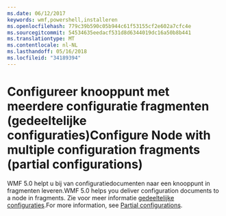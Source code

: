 ```yaml
---
ms.date: 06/12/2017
keywords: wmf,powershell,installeren
ms.openlocfilehash: 779c39b590c05b944c61f53155cf2e602a7cfc4e
ms.sourcegitcommit: 54534635eedacf531d8d6344019dc16a50b8b441
ms.translationtype: MT
ms.contentlocale: nl-NL
ms.lasthandoff: 05/16/2018
ms.locfileid: "34189394"
---
```

# <a name="configure-node-with-multiple-configuration-fragments-partial-configurations"></a><span data-ttu-id="a89d0-102">Configureer knooppunt met meerdere configuratie fragmenten (gedeeltelijke configuraties)</span><span class="sxs-lookup"><span data-stu-id="a89d0-102">Configure Node with multiple configuration fragments (partial configurations)</span></span>

<span data-ttu-id="a89d0-103">WMF 5.0 helpt u bij van configuratiedocumenten naar een knooppunt in fragmenten leveren.</span><span class="sxs-lookup"><span data-stu-id="a89d0-103">WMF 5.0 helps you deliver configuration documents to a node in fragments.</span></span> <span data-ttu-id="a89d0-104">Zie voor meer informatie [gedeeltelijke configuraties](https://msdn.microsoft.com/powershell/dsc/partialconfigs).</span><span class="sxs-lookup"><span data-stu-id="a89d0-104">For more information, see [Partial configurations](https://msdn.microsoft.com/powershell/dsc/partialconfigs).</span></span>
